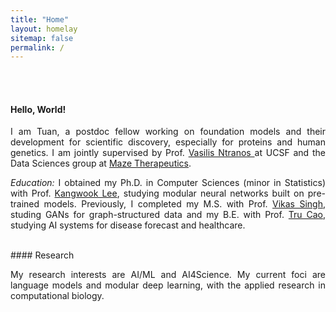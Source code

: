 ```yaml
---
title: "Home"
layout: homelay
sitemap: false
permalink: /
---
```


<br>
<br>

#### Hello, World!

<!-- <blockquote>
    Learning does not make one learned: there are those who have knowledge and those who have understanding. 
    The first requires memory and the second philosophy.
    --The Count of Monte Cristo
</blockquote> -->

<!-- <div class="container">
<div class="row">
<center>
<img src="{{ site.url }}{{ site.baseurl }}/images/banner.jpg" width="100%"/><br/>
Examples of Feynman diagrams. <br/>
Feynman R., The theory of positrons. <i>Phys. Rev.</i> (1949)
</center>
</div>
</div>
<br/> -->

<!-- ### About me -->

<p style="text-align:justify;">I am Tuan, a postdoc fellow working on foundation models and their development for scientific discovery, especially for proteins and human genetics. I am jointly supervised by Prof. <a href="https://profiles.ucsf.edu/vasilis.ntranos"> Vasilis Ntranos </a> at UCSF and the Data Sciences group at <a href="https://mazetx.com/">Maze Therapeutics</a>.</p>
<p style="text-align:justify;"> <em>Education:</em> I obtained my Ph.D. in Computer Sciences (minor in Statistics) with Prof. <a href="https://kangwooklee.com/">Kangwook Lee</a>, studying modular neural networks built on pre-trained models. Previously, I completed my M.S. with Prof. <a href="https://www.biostat.wisc.edu/~vsingh/">Vikas Singh</a>, studing GANs for graph-structured data and my B.E. with Prof. <a href="https://sph.uth.edu/faculty/index.htm#KAxVpHwjEQAbZXgfZvxCQA==">Tru Cao</a>, studying AI systems for disease forecast and healthcare. </p>

<br>
#### Research 
<p style="text-align:justify;">My research interests are AI/ML and AI4Science. My current foci are language models and modular deep learning, with the applied research in computational biology.</p>

<br>
